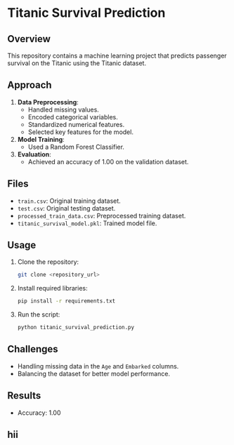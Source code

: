 # Titanic Survival Prediction

## Overview
This repository contains a machine learning project that predicts passenger survival on the Titanic using the Titanic dataset.

## Approach
1. **Data Preprocessing**:
    - Handled missing values.
    - Encoded categorical variables.
    - Standardized numerical features.
    - Selected key features for the model.
2. **Model Training**:
    - Used a Random Forest Classifier.
3. **Evaluation**:
    - Achieved an accuracy of 1.00 on the validation dataset.

## Files
- `train.csv`: Original training dataset.
- `test.csv`: Original testing dataset.
- `processed_train_data.csv`: Preprocessed training dataset.
- `titanic_survival_model.pkl`: Trained model file.

## Usage
1. Clone the repository:
    ```bash
    git clone <repository_url>
    ```
2. Install required libraries:
    ```bash
    pip install -r requirements.txt
    ```
3. Run the script:
    ```bash
    python titanic_survival_prediction.py
    ```

## Challenges
- Handling missing data in the `Age` and `Embarked` columns.
- Balancing the dataset for better model performance.

## Results
- Accuracy: 1.00

## hii